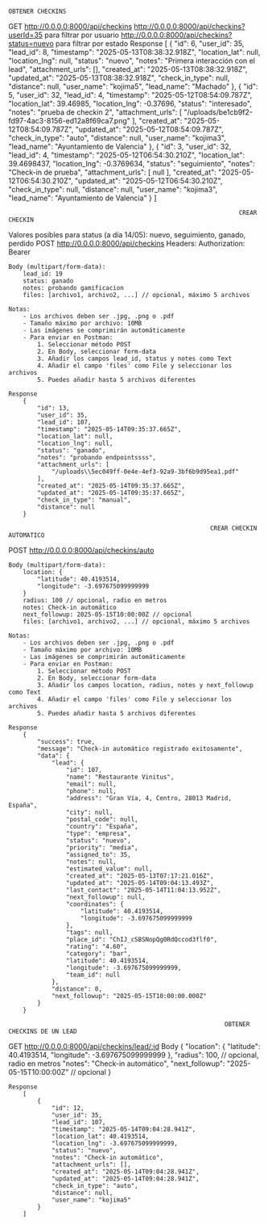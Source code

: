                                                                      OBTENER CHECKINS

GET http://0.0.0.0:8000/api/checkins
    http://0.0.0.0:8000/api/checkins?userId=35 para filtrar por usuario
    http://0.0.0.0:8000/api/checkins?status=nuevo para filtrar por estado
    Response
        [
            {
                "id": 6,
                "user_id": 35,
                "lead_id": 8,
                "timestamp": "2025-05-13T08:38:32.918Z",
                "location_lat": null,
                "location_lng": null,
                "status": "nuevo",
                "notes": "Primera interacción con el lead",
                "attachment_urls": [],
                "created_at": "2025-05-13T08:38:32.918Z",
                "updated_at": "2025-05-13T08:38:32.918Z",
                "check_in_type": null,
                "distance": null,
                "user_name": "kojima5",
                "lead_name": "Machado"
            },
            {
                "id": 5,
                "user_id": 32,
                "lead_id": 4,
                "timestamp": "2025-05-12T08:54:09.787Z",
                "location_lat": 39.46985,
                "location_lng": -0.37696,
                "status": "interesado",
                "notes": "prueba de checkin 2",
                "attachment_urls": [
                    "/uploads/be1cb9f2-fd97-4ac3-8156-ed12a8f69ca7.png"
                ],
                "created_at": "2025-05-12T08:54:09.787Z",
                "updated_at": "2025-05-12T08:54:09.787Z",
                "check_in_type": "auto",
                "distance": null,
                "user_name": "kojima3",
                "lead_name": "Ayuntamiento de Valencia"
            },
            {
                "id": 3,
                "user_id": 32,
                "lead_id": 4,
                "timestamp": "2025-05-12T06:54:30.210Z",
                "location_lat": 39.4698437,
                "location_lng": -0.3769634,
                "status": "seguimiento",
                "notes": "Check-in de prueba",
                "attachment_urls": [
                    null
                ],
                "created_at": "2025-05-12T06:54:30.210Z",
                "updated_at": "2025-05-12T06:54:30.210Z",
                "check_in_type": null,
                "distance": null,
                "user_name": "kojima3",
                "lead_name": "Ayuntamiento de Valencia"
            }
        ]

                                                                    CREAR CHECKIN

Valores posibles para status (a día 14/05): nuevo, seguimiento, ganado, perdido
POST http://0.0.0.0:8000/api/checkins
    Headers:
        Authorization: Bearer <token>

    Body (multipart/form-data):
        lead_id: 19
        status: ganado
        notes: probando gamificacion
        files: [archivo1, archivo2, ...] // opcional, máximo 5 archivos

    Notas:
        - Los archivos deben ser .jpg, .png o .pdf
        - Tamaño máximo por archivo: 10MB
        - Las imágenes se comprimirán automáticamente
        - Para enviar en Postman:
            1. Seleccionar método POST
            2. En Body, seleccionar form-data
            3. Añadir los campos lead_id, status y notes como Text
            4. Añadir el campo 'files' como File y seleccionar los archivos
            5. Puedes añadir hasta 5 archivos diferentes

    Response
        {
            "id": 13,
            "user_id": 35,
            "lead_id": 107,
            "timestamp": "2025-05-14T09:35:37.665Z",
            "location_lat": null,
            "location_lng": null,
            "status": "ganado",
            "notes": "probando endpointssss",
            "attachment_urls": [
                "/uploads\\5ec049ff-0e4e-4ef3-92a9-3bf6b9d95ea1.pdf"
            ],
            "created_at": "2025-05-14T09:35:37.665Z",
            "updated_at": "2025-05-14T09:35:37.665Z",
            "check_in_type": "manual",
            "distance": null
        }

                                                            CREAR CHECKIN AUTOMATICO

POST http://0.0.0.0:8000/api/checkins/auto

    Body (multipart/form-data):
        location: {
            "latitude": 40.4193514,
            "longitude": -3.697675099999999
        }
        radius: 100 // opcional, radio en metros
        notes: Check-in automático
        next_followup: 2025-05-15T10:00:00Z // opcional
        files: [archivo1, archivo2, ...] // opcional, máximo 5 archivos

    Notas:
        - Los archivos deben ser .jpg, .png o .pdf
        - Tamaño máximo por archivo: 10MB
        - Las imágenes se comprimirán automáticamente
        - Para enviar en Postman:
            1. Seleccionar método POST
            2. En Body, seleccionar form-data
            3. Añadir los campos location, radius, notes y next_followup como Text
            4. Añadir el campo 'files' como File y seleccionar los archivos
            5. Puedes añadir hasta 5 archivos diferentes

    Response
        {
            "success": true,
            "message": "Check-in automático registrado exitosamente",
            "data": {
                "lead": {
                    "id": 107,
                    "name": "Restaurante Vinitus",
                    "email": null,
                    "phone": null,
                    "address": "Gran Vía, 4, Centro, 28013 Madrid, España",
                    "city": null,
                    "postal_code": null,
                    "country": "España",
                    "type": "empresa",
                    "status": "nuevo",
                    "priority": "media",
                    "assigned_to": 35,
                    "notes": null,
                    "estimated_value": null,
                    "created_at": "2025-05-13T07:17:21.016Z",
                    "updated_at": "2025-05-14T09:04:13.493Z",
                    "last_contact": "2025-05-14T11:04:13.952Z",
                    "next_followup": null,
                    "coordinates": {
                        "latitude": 40.4193514,
                        "longitude": -3.697675099999999
                    },
                    "tags": null,
                    "place_id": "ChIJ_cSBSNopQg0RdQccod3flf0",
                    "rating": "4.60",
                    "category": "bar",
                    "latitude": 40.4193514,
                    "longitude": -3.697675099999999,
                    "team_id": null
                },
                "distance": 0,
                "next_followup": "2025-05-15T10:00:00.000Z"
            }
        }

                                                                OBTENER CHECKINS DE UN LEAD

GET http://0.0.0.0:8000/api/checkins/lead/:id
    Body
        {
            "location": {
                "latitude": 40.4193514,
                "longitude": -3.697675099999999
            },
            "radius": 100, // opcional, radio en metros
            "notes": "Check-in automático",
            "next_followup": "2025-05-15T10:00:00Z" // opcional
        }

    Response
        [
            {
                "id": 12,
                "user_id": 35,
                "lead_id": 107,
                "timestamp": "2025-05-14T09:04:28.941Z",
                "location_lat": 40.4193514,
                "location_lng": -3.697675099999999,
                "status": "nuevo",
                "notes": "Check-in automático",
                "attachment_urls": [],
                "created_at": "2025-05-14T09:04:28.941Z",
                "updated_at": "2025-05-14T09:04:28.941Z",
                "check_in_type": "auto",
                "distance": null,
                "user_name": "kojima5"
            }
        ] 


